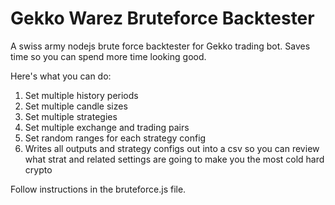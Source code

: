 # Gekko Warez Bruteforce Backtester

A swiss army nodejs brute force backtester for Gekko trading bot. Saves time so you can spend more time looking good. 

Here's what you can do:

1) Set multiple history periods
2) Set multiple candle sizes
3) Set multiple strategies
4) Set multiple exchange and trading pairs
5) Set random ranges for each strategy config
6) Writes all outputs and strategy configs out into a csv so you can review what strat and related settings are going to make you the most cold hard crypto

Follow instructions in the bruteforce.js file. 



